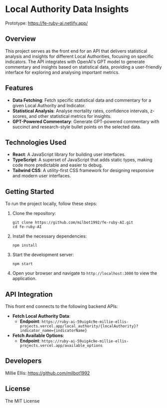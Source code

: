 # Local Authority Data Insights
Prototype: https://fe-ruby-ai.netlify.app/

## Overview

This project serves as the front end for an API that delivers statistical analysis and insights for different Local Authorities, focusing on specific indicators. The API integrates with OpenAI's GPT model to generate commentary and insights based on statistical data, providing a user-friendly interface for exploring and analysing important metrics.

## Features

- **Data Fetching**: Fetch specific statistical data and commentary for a given Local Authority and Indicator.
- **Statistical Analysis**: Analyse mortality rates, confidence intervals, z-scores, and other statistical metrics for insights.
- **GPT-Powered Commentary**: Generate GPT-powered commentary with succinct and research-style bullet points on the selected data.

## Technologies Used

- **React**: A JavaScript library for building user interfaces.
- **TypeScript**: A superset of JavaScript that adds static types, making code more predictable and easier to debug.
- **Tailwind CSS**: A utility-first CSS framework for designing responsive and modern user interfaces.

## Getting Started

To run the project locally, follow these steps:

1. Clone the repository:
   ```
   git clone https://github.com/milbot1992/fe-ruby-AI.git
   cd fe-ruby-AI
    ```

1.  Install the necessary dependencies:

    `npm install`

2.  Start the development server:

    `npm start`

3.  Open your browser and navigate to `http://localhost:3000` to view the application.

API Integration
---------------

This front end connects to the following backend APIs:

-   **Fetch Local Authority Data**:
    -   **Endpoint**: `https://ruby-ai-59uig4c9e-millie-ellis-projects.vercel.app/local_authority/{localAuthority}?indicator_name={indicatorName}`
-   **Fetch Available Options**:
    -   **Endpoint**: `https://ruby-ai-59uig4c9e-millie-ellis-projects.vercel.app/available_options`

Developers
------------

Millie Ellis: https://github.com/milbot1992

License
------------
The MIT License
